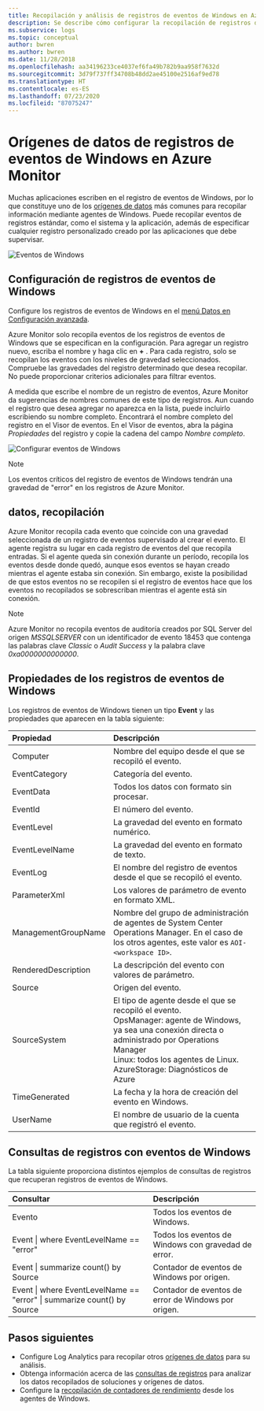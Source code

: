 ```yaml
---
title: Recopilación y análisis de registros de eventos de Windows en Azure Monitor | Microsoft Docs
description: Se describe cómo configurar la recopilación de registros de eventos de Windows mediante Azure Monitor y se incluyen detalles de los registros que crean.
ms.subservice: logs
ms.topic: conceptual
author: bwren
ms.author: bwren
ms.date: 11/28/2018
ms.openlocfilehash: aa34196233ce4037ef6fa49b782b9aa958f7632d
ms.sourcegitcommit: 3d79f737ff34708b48dd2ae45100e2516af9ed78
ms.translationtype: HT
ms.contentlocale: es-ES
ms.lasthandoff: 07/23/2020
ms.locfileid: "87075247"
---
```

# <a name="windows-event-log-data-sources-in-azure-monitor"></a>Orígenes de datos de registros de eventos de Windows en Azure Monitor
Muchas aplicaciones escriben en el registro de eventos de Windows, por lo que constituye uno de los [orígenes de datos](agent-data-sources.md) más comunes para recopilar información mediante agentes de Windows.  Puede recopilar eventos de registros estándar, como el sistema y la aplicación, además de especificar cualquier registro personalizado creado por las aplicaciones que debe supervisar.

![Eventos de Windows](media/data-sources-windows-events/overview.png)     

## <a name="configuring-windows-event-logs"></a>Configuración de registros de eventos de Windows
Configure los registros de eventos de Windows en el [menú Datos en Configuración avanzada](agent-data-sources.md#configuring-data-sources).

Azure Monitor solo recopila eventos de los registros de eventos de Windows que se especifican en la configuración.  Para agregar un registro nuevo, escriba el nombre y haga clic en **+** .  Para cada registro, solo se recopilan los eventos con los niveles de gravedad seleccionados.  Compruebe las gravedades del registro determinado que desea recopilar.  No puede proporcionar criterios adicionales para filtrar eventos.

A medida que escribe el nombre de un registro de eventos, Azure Monitor da sugerencias de nombres comunes de este tipo de registros. Aun cuando el registro que desea agregar no aparezca en la lista, puede incluirlo escribiendo su nombre completo. Encontrará el nombre completo del registro en el Visor de eventos. En el Visor de eventos, abra la página *Propiedades* del registro y copie la cadena del campo *Nombre completo*.

![Configurar eventos de Windows](media/data-sources-windows-events/configure.png)

> [!NOTE]
> Los eventos críticos del registro de eventos de Windows tendrán una gravedad de "error" en los registros de Azure Monitor.

## <a name="data-collection"></a>datos, recopilación
Azure Monitor recopila cada evento que coincide con una gravedad seleccionada de un registro de eventos supervisado al crear el evento.  El agente registra su lugar en cada registro de eventos del que recopila entradas.  Si el agente queda sin conexión durante un período, recopila los eventos desde donde quedó, aunque esos eventos se hayan creado mientras el agente estaba sin conexión.  Sin embargo, existe la posibilidad de que estos eventos no se recopilen si el registro de eventos hace que los eventos no recopilados se sobrescriban mientras el agente está sin conexión.

>[!NOTE]
>Azure Monitor no recopila eventos de auditoría creados por SQL Server del origen *MSSQLSERVER* con un identificador de evento 18453 que contenga las palabras clave *Classic* o *Audit Success* y la palabra clave *0xa0000000000000*.
>

## <a name="windows-event-records-properties"></a>Propiedades de los registros de eventos de Windows
Los registros de eventos de Windows tienen un tipo **Event** y las propiedades que aparecen en la tabla siguiente:

| Propiedad | Descripción |
|:--- |:--- |
| Computer |Nombre del equipo desde el que se recopiló el evento. |
| EventCategory |Categoría del evento. |
| EventData |Todos los datos con formato sin procesar. |
| EventId |El número del evento. |
| EventLevel |La gravedad del evento en formato numérico. |
| EventLevelName |La gravedad del evento en formato de texto. |
| EventLog |El nombre del registro de eventos desde el que se recopiló el evento. |
| ParameterXml |Los valores de parámetro de evento en formato XML. |
| ManagementGroupName |Nombre del grupo de administración de agentes de System Center Operations Manager.  En el caso de los otros agentes, este valor es `AOI-<workspace ID>`. |
| RenderedDescription |La descripción del evento con valores de parámetro. |
| Source |Origen del evento. |
| SourceSystem |El tipo de agente desde el que se recopiló el evento. <br> OpsManager: agente de Windows, ya sea una conexión directa o administrado por Operations Manager <br> Linux: todos los agentes de Linux.  <br> AzureStorage: Diagnósticos de Azure |
| TimeGenerated |La fecha y la hora de creación del evento en Windows. |
| UserName |El nombre de usuario de la cuenta que registró el evento. |

## <a name="log-queries-with-windows-events"></a>Consultas de registros con eventos de Windows
La tabla siguiente proporciona distintos ejemplos de consultas de registros que recuperan registros de eventos de Windows.

| Consultar | Descripción |
|:---|:---|
| Evento |Todos los eventos de Windows. |
| Event &#124; where EventLevelName == "error" |Todos los eventos de Windows con gravedad de error. |
| Event &#124; summarize count() by Source |Contador de eventos de Windows por origen. |
| Event &#124; where EventLevelName == "error" &#124; summarize count() by Source |Contador de eventos de error de Windows por origen. |


## <a name="next-steps"></a>Pasos siguientes
* Configure Log Analytics para recopilar otros [orígenes de datos](agent-data-sources.md) para su análisis.
* Obtenga información acerca de las [consultas de registros](../log-query/log-query-overview.md) para analizar los datos recopilados de soluciones y orígenes de datos.  
* Configure la [recopilación de contadores de rendimiento](data-sources-performance-counters.md) desde los agentes de Windows.
